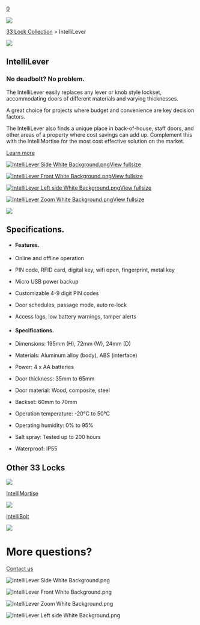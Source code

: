 [0](https://www.33lock.com/cart)

![](https://images.squarespace-cdn.com/content/v1/64864a0f6459c271adb893d5/8cdbd17f-2901-4e03-b844-7429cb030e73/Untitled+design+%289%29.jpg?format=2500w)

[33 Lock Collection](https://www.33lock.com/collection) \> IntelliLever

![](https://images.squarespace-cdn.com/content/v1/64864a0f6459c271adb893d5/e50db680-1ee4-4588-91a9-2e1db05ba666/IntelliLever+Front+Transparent.png?format=2500w)

## IntelliLever

### No deadbolt? No problem.

The IntelliLever easily replaces any lever or knob style lockset, accommodating doors of different materials and varying thicknesses.

A great choice for projects where budget and convenience are key decision factors.

The IntelliLever also finds a unique place in back-of-house, staff doors, and other areas of a property where cost savings can add up. Complement this with the IntelliMortise for the most cost effective solution on the market.

[Learn more](https://www.33lock.com/collection/intellilever?itemId=945ewnvlqj9rgt26dwhxbzrrxabs2m)

[![IntelliLever Side White Background.png](https://images.squarespace-cdn.com/content/v1/64864a0f6459c271adb893d5/451d3ea1-6547-4334-897e-fc7d547f2e29/IntelliLever+Side+White+Background.png?format=300w)View fullsize](https://www.33lock.com/collection/intellilever?itemId=17n14jtcub310fu26yr1dlmw585x48)

[![IntelliLever Front White Background.png](https://images.squarespace-cdn.com/content/v1/64864a0f6459c271adb893d5/23f7dc78-8be1-4f7e-9cdb-ce7d66d14582/IntelliLever+Front+White+Background.png?format=300w)View fullsize](https://www.33lock.com/collection/intellilever?itemId=cr7264kiclx0q9kukmw32g6vllt2wl)

[![IntelliLever Left side White Background.png](https://images.squarespace-cdn.com/content/v1/64864a0f6459c271adb893d5/3130e418-5fa7-45ea-abd5-68c95818b1ba/IntelliLever+Left+side+White+Background.png?format=300w)View fullsize](https://www.33lock.com/collection/intellilever?itemId=945ewnvlqj9rgt26dwhxbzrrxabs2m)

[![IntelliLever Zoom White Background.png](https://images.squarespace-cdn.com/content/v1/64864a0f6459c271adb893d5/1c48f4ed-6a1c-4ab6-b5ea-6cfadfed5f54/IntelliLever+Zoom+White+Background.png?format=300w)View fullsize](https://www.33lock.com/collection/intellilever?itemId=qy5uqxhuy6e4e4gr6bt9q4ii3bs9qf)

![](https://images.squarespace-cdn.com/content/v1/64864a0f6459c271adb893d5/a6c930b8-eea9-4aa5-b88f-30cbce3a88fd/4.jpg?format=2500w)

## Specifications.

- #### Features.






- Online and offline operation

- PIN code, RFID card, digital key, wifi open, fingerprint, metal key

- Micro USB power backup

- Customizable 4-9 digit PIN codes

- Door schedules, passage mode, auto re-lock

- Access logs, low battery warnings, tamper alerts


- #### Specifications.






- Dimensions: 195mm (H), 72mm (W), 24mm (D)

- Materials: Aluminum alloy (body), ABS (interface)

- Power: 4 x AA batteries

- Door thickness: 35mm to 65mm

- Door material: Wood, composite, steel

- Backset: 60mm to 70mm

- Operation temperature: -20°C to 50°C

- Operating humidity: 0% to 95%

- Salt spray: Tested up to 200 hours


- Waterproof: IP55


## Other 33 Locks

![](https://images.squarespace-cdn.com/content/v1/64864a0f6459c271adb893d5/9407f798-badb-4d53-81f9-a28a2feea326/IntelliMortise+Silver+Side+Right+White+Background.png?format=2500w)

[IntellIMortise](https://www.33lock.com/collection/intellimortise)

![](https://images.squarespace-cdn.com/content/v1/64864a0f6459c271adb893d5/0cd58311-457e-4df9-b4ac-1e38fe73294e/5.png?format=2500w)

[IntelliBolt](https://www.33lock.com/collection/intellibolt)

![](https://images.squarespace-cdn.com/content/v1/5ec321c2af33de48734cc929/7981a6b2-6661-493c-b9dc-654a4b537c39/04_CIRCLE_SHOT_4_0422_03_QC.jpeg?format=2500w)

# More questions?

[Contact us](https://www.33lock.com/collection/intellilever?itemId=945ewnvlqj9rgt26dwhxbzrrxabs2m)

![IntelliLever Side White Background.png](https://images.squarespace-cdn.com/content/v1/64864a0f6459c271adb893d5/451d3ea1-6547-4334-897e-fc7d547f2e29/IntelliLever+Side+White+Background.png?format=2500w)

![IntelliLever Front White Background.png](https://images.squarespace-cdn.com/content/v1/64864a0f6459c271adb893d5/23f7dc78-8be1-4f7e-9cdb-ce7d66d14582/IntelliLever+Front+White+Background.png?format=2500w)

![IntelliLever Zoom White Background.png](https://images.squarespace-cdn.com/content/v1/64864a0f6459c271adb893d5/1c48f4ed-6a1c-4ab6-b5ea-6cfadfed5f54/IntelliLever+Zoom+White+Background.png?format=2500w)

![IntelliLever Left side White Background.png](https://images.squarespace-cdn.com/content/v1/64864a0f6459c271adb893d5/3130e418-5fa7-45ea-abd5-68c95818b1ba/IntelliLever+Left+side+White+Background.png?format=2500w)